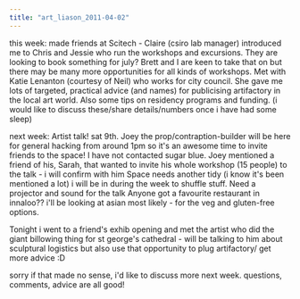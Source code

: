 ```yaml
---
title: "art_liason_2011-04-02"
---
```

this week: made friends at Scitech - Claire (csiro lab manager) introduced me to Chris and Jessie who run the workshops and excursions. They are looking to book something for july? Brett and I are keen to take that on but there may be many more opportunities for all kinds of workshops. Met with Katie Lenanton (courtesy of Neil) who works for city council. She gave me lots of targeted, practical advice (and names) for publicising artifactory in the local art world. Also some tips on residency programs and funding. (i would like to discuss these/share details/numbers once i have had some sleep)

next week: Artist talk! sat 9th. Joey the prop/contraption-builder will be here for general hacking from around 1pm so it's an awesome time to invite friends to the space! I have not contacted sugar blue. Joey mentioned a friend of his, Sarah, that wanted to invite his whole workshop (15 people) to the talk - i will confirm with him Space needs another tidy (i know it's been mentioned a lot) i will be in during the week to shuffle stuff. Need a projector and sound for the talk Anyone got a favourite restaurant in innaloo?? i'll be looking at asian most likely - for the veg and gluten-free options.

Tonight i went to a friend's exhib opening and met the artist who did the giant billowing thing for st george's cathedral - will be talking to him about sculptural logistics but also use that opportunity to plug artifactory/ get more advice :D

sorry if that made no sense, i'd like to discuss more next week. questions, comments, advice are all good!
